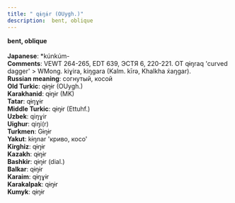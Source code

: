 ```yaml
---
title: " qɨŋɨr (OUygh.)"
description:  bent, oblique
---
```

<p data-pagefind-weight="0.5">
<strong> bent, oblique</strong><br><br>
<strong>Japanese</strong>:  *kúnkúm-<br>
<strong>Comments</strong>:  VEWT 264-265, EDT 639, ЭСТЯ 6, 220-221. OT qɨŋraq 'curved dagger' > WMong. kiɣira, kiŋgara (Kalm. kīrǝ, Khalkha x́aŋgar).<br>
<strong>Russian meaning</strong>:  согнутый, косой<br>
<strong>Old Turkic</strong>:  qɨŋɨr (OUygh.)<br>
<strong>Karakhanid</strong>:  qɨŋɨr (MK)<br>
<strong>Tatar</strong>:  qɨŋɣɨr<br>
<strong>Middle Turkic</strong>:  qɨŋɨr (Ettuhf.)<br>
<strong>Uzbek</strong>:  qiŋɣir<br>
<strong>Uighur</strong>:  qiŋi(r)<br>
<strong>Turkmen</strong>:  Gɨŋɨr<br>
<strong>Yakut</strong>:  kɨŋnar 'криво, косо'<br>
<strong>Kirghiz</strong>:  qɨŋɨr<br>
<strong>Kazakh</strong>:  qɨŋɨr<br>
<strong>Bashkir</strong>:  qɨŋɨr (dial.)<br>
<strong>Balkar</strong>:  qɨŋɨr<br>
<strong>Karaim</strong>:  qɨŋɣɨr<br>
<strong>Karakalpak</strong>:  qɨŋɨr<br>
<strong>Kumyk</strong>:  qɨŋɨr<br>

</p>
